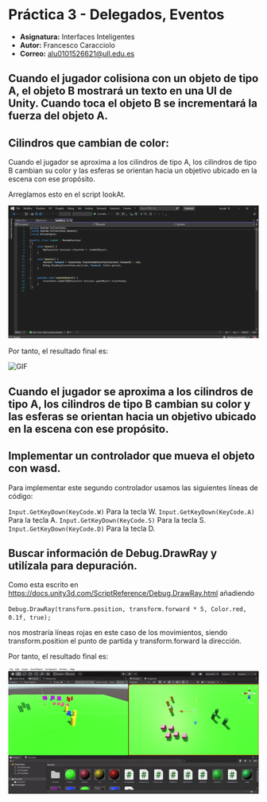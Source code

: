 # Práctica 3 - Delegados, Eventos
* **Asignatura:** Interfaces Inteligentes
* **Autor:** Francesco Caracciolo
* **Correo:** alu0101526621@ull.edu.es


## Cuando el jugador colisiona con un objeto de tipo A, el objeto B mostrará un texto en una UI de Unity. Cuando toca el objeto B se incrementará la fuerza del objeto A.

## Cilindros que cambian de color:
Cuando el jugador se aproxima a los cilindros de tipo A, los cilindros de tipo B cambian su color y las esferas se orientan hacia un objetivo ubicado en la escena con ese propósito.

Arreglamos esto en el script lookAt.

![Screenshot%20(5454)](https://github.com/FrancescoCaracciolo98/Practica3-Delegados-Eventos/blob/main/Screenshot%20(5454).png)

Por tanto, el resultado final es:

![GIF](https://github.com/FrancescoCaracciolo98/Practica3-Delegados-Eventos/blob/main/GIF.gif)


## Cuando el jugador se aproxima a los cilindros de tipo A, los cilindros de tipo B cambian su color y las esferas se orientan hacia un objetivo ubicado en la escena con ese propósito.


## Implementar un controlador que mueva el objeto con wasd.

Para implementar este segundo controlador usamos las siguientes líneas de código:

`Input.GetKeyDown(KeyCode.W)` Para la tecla W.
`Input.GetKeyDown(KeyCode.A)` Para la tecla A.
`Input.GetKeyDown(KeyCode.S)` Para la tecla S.
`Input.GetKeyDown(KeyCode.D)` Para la tecla D.

## Buscar información de Debug.DrawRay y utilízala para depuración.

Como esta escrito en https://docs.unity3d.com/ScriptReference/Debug.DrawRay.html añadiendo 

`Debug.DrawRay(transform.position, transform.forward * 5, Color.red, 0.1f, true);`

nos mostraría líneas rojas en este caso de los movimientos, siendo transform.position el punto de partida y transform.forward la dirección.

Por tanto, el resultado final es:

![GIF](https://github.com/FrancescoCaracciolo98/Practica3-Delegados-Eventos/blob/main/ezgif.com-gif-maker%20(17).gif)
